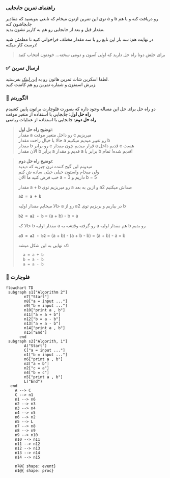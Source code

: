 ### راهنمای تمرین جابجایی

توی این تمرین ازتون میخام که تابعی بنویسید که مقادیر a و b رو دریافت کنه و با هم جابجاشون کنه  
مقدار قبل و بعد از جابجایی رو هم به کاربر نشون بدید.

در نهایت هم: سه بار این تابع رو با سه مقدار مختلف فراخوانی کنید تا مطمئن شید درست کار میکنه!

> برای حلش دوتا راه حل دارید که اولی آسون و دومی سخته... خودتون انتخاب کنید

### ✅ ارسال تمرین

لطفا اسکرین شات تمرین هاتون رو به [این لینک](https://github.com/hayyaun/kids/discussions/4) بفرستید.  
زیرش اسمتون و شماره تمرین رو هم کامنت کنید.

### 🧠 الگوریتم

دو راه حل برای حل این مساله وجود داره که بصورت فلوچارت براتون پایین کشیدم  
**راه حل اول**: جابجایی با استفاده از متغیر موقت  
**راه حل دوم**: جابجایی با استفاده از عملیات ریاضی

> **توضیح راه حل اول**:  
> مقدار a رو داخل متغیر موقت c میریزیم  
> حالا با خیال راحت مقدار a رو تغییر میدیم میکنیم b  
> مقدار b رو برابر c قرار میدیم چون مقدار a قدیم داخل c هست  
> الان مقدار b برابر a قدیم و مقدار a برابر با b قدیم شده! تمام!

> **توضیح راه حل دوم**:  
> میدونم این گیج کننده ترن چیزیه که دیدید  
> ولی میخام واستون خیلی خیلی ساده ش کنم  
> خب فرض کنید ما الان a = 3 داریم و b = 5
>
> مقدار a + b رو میریزیم توی a و ازین به بعد a2 صداش میکنیم
>
> **`a2 = a + b`**
>
> حالا میخایم مقدار اولیه a رو از a2 در بیاریم و بریزیم توی b
>
> **`b2 = a2 - b`** = (a + b) - b = a
>
> حالا که b مقدار اولیه a رو گرفته وقتشه به a هم مقدار اولیه b رو بدیم
>
> **`a3 = a2 - b2`** = (a + b) - (a + b - b) = (a + b) - a = b
>
> کد نهایی به این شکل میشه:
>
> ```python
>   a = a + b
>   b = a - b
>   a = a - b
> ```

### 🔀 فلوچارت

```mermaid
flowchart TD
 subgraph s1["Algorithm 2"]
        n7["Start"]
        n8["a = input ..."]
        n9["b = input ..."]
        n10["print a , b"]
        n11["a = a + b"]
        n12["b = a - b"]
        n13["a = a - b"]
        n14["print a , b"]
        n15["End"]
      end
 subgraph s2["Algorith, 1"]
        A("Start")
        C["a = input ..."]
        n1["b = input ..."]
        n6["print a , b"]
        n3["a = b"]
        n2["c = a"]
        n4["b = c"]
        n5["print a , b"]
        L("End")
  end
    A --> C
    C --> n1
    n1 --> n6
    n2 --> n3
    n3 --> n4
    n4 --> n5
    n6 --> n2
    n5 --> L
    n7 --> n8
    n8 --> n9
    n9 --> n10
    n10 --> n11
    n11 --> n12
    n12 --> n13
    n13 --> n14
    n14 --> n15

    n7@{ shape: event}
    n1@{ shape: proc}
```
